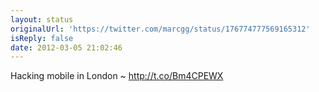 ```yaml
---
layout: status
originalUrl: 'https://twitter.com/marcgg/status/176774777569165312'
isReply: false
date: 2012-03-05 21:02:46
---
```


Hacking mobile in London ~ http://t.co/Bm4CPEWX
